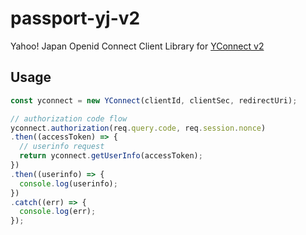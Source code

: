 # passport-yj-v2
Yahoo! Japan Openid Connect Client Library for [YConnect v2](https://developer.yahoo.co.jp/yconnect/v2/)

## Usage

```javascript
const yconnect = new YConnect(clientId, clientSec, redirectUri);

// authorization code flow
yconnect.authorization(req.query.code, req.session.nonce)
.then((accessToken) => {
  // userinfo request
  return yconnect.getUserInfo(accessToken);
})
.then((userinfo) => {
  console.log(userinfo);
})
.catch((err) => {
  console.log(err);
});
```
